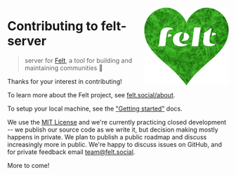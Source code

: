 [<img src="/src/static/felt.png" align="right" width="192" height="178">](https://felt.dev)

# Contributing to felt-server

> server for [Felt](https://github.com/feltcoop/felt),
> a tool for building and maintaining communities 💚

Thanks for your interest in contributing!

To learn more about the Felt project, see
[felt.social/about](https://www.felt.social/about).

To setup your local machine,
see the ["Getting started"](/src/docs/getting-started.md) docs.

We use the [MIT License](/LICENSE)
and we're currently practicing closed development --
we publish our source code as we write it,
but decision making mostly happens in private.
We plan to publish a public roadmap and discuss increasingly more in public.
We're happy to discuss issues on GitHub,
and for private feedback email [team@felt.social](mailto:team@felt.social).

More to come!
